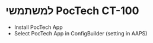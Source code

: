 # למשתמשי PocTech CT-100

- Install PocTech App
- Select PocTech App in ConfigBuilder (setting in AAPS)
